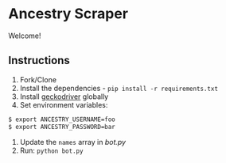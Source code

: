 # Ancestry Scraper

Welcome!

## Instructions

1. Fork/Clone
1. Install the dependencies - `pip install -r requirements.txt`
1. Install [geckodriver](https://github.com/mozilla/geckodriver/releases) globally
1. Set environment variables:

  ```sh
  $ export ANCESTRY_USERNAME=foo
  $ export ANCESTRY_PASSWORD=bar
  ```
  
1. Update the `names` array in *bot.py*
1. Run: `python bot.py`
